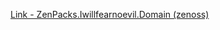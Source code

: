 [Link - ZenPacks.Iwillfearnoevil.Domain (zenoss)](https://github.com/zenoss/ZenPacks.Iwillfearnoevil.Domain)
